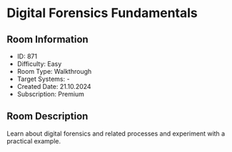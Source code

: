 ﻿# Digital Forensics Fundamentals

## Room Information
- ID: 871
- Difficulty: Easy
- Room Type: Walkthrough
- Target Systems: -
- Created Date: 21.10.2024
- Subscription: Premium

## Room Description
Learn about digital forensics and related processes and experiment with a practical example.
